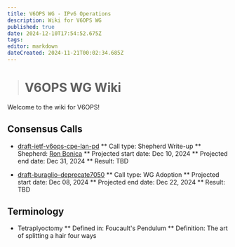 ```yaml
---
title: V6OPS WG - IPv6 Operations
description: Wiki for V6OPS WG
published: true
date: 2024-12-10T17:54:52.675Z
tags: 
editor: markdown
dateCreated: 2024-11-21T00:02:34.685Z
---
```


> # V6OPS WG Wiki

Welcome to the wiki for V6OPS!

## Consensus Calls

* [draft-ietf-v6ops-cpe-lan-pd](https://datatracker.ietf.org/doc/draft-ietf-v6ops-cpe-lan-pd/)
** Call type: Shepherd Write-up
** Shepherd: [Ron Bonica](https://datatracker.ietf.org/person/rbonica@juniper.net)
** Projected start date: Dec 10, 2024
** Projected end date: Dec 31, 2024
** Result: TBD


* [draft-buraglio-deprecate7050](https://datatracker.ietf.org/doc/draft-buraglio-deprecate7050/)
** Call type: WG Adoption
** Projected start date: Dec 08, 2024
** Projected end date: Dec 22, 2024
** Result: TBD
  
   
## Terminology

  * Tetraplyoctomy
  ** Defined in: Foucault's Pendulum
  ** Definition: The art of splitting a hair four ways
  
  
